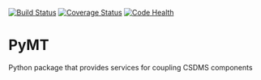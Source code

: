 [![Build Status](https://travis-ci.org/csdms/pymt.svg?branch=master)](https://travis-ci.org/csdms/pymt)
[![Coverage Status](https://coveralls.io/repos/csdms/pymt/badge.png?branch=master)](https://coveralls.io/r/csdms/pymt?branch=master)
[![Code Health](https://landscape.io/github/csdms/pymt/master/landscape.svg)](https://landscape.io/github/csdms/pymt/master)

PyMT
====

Python package that provides services for coupling CSDMS components
